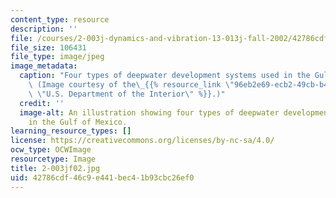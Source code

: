 ```yaml
---
content_type: resource
description: ''
file: /courses/2-003j-dynamics-and-vibration-13-013j-fall-2002/42786cdf46c9e441bec41b93cbc26ef0_2-003jf02.jpg
file_size: 106431
file_type: image/jpeg
image_metadata:
  caption: "Four types of deepwater development systems used in the Gulf of Mexico.\
    \ (Image courtesy of the\_{{% resource_link \"96eb2e69-ecb2-49cb-b446-7093987ddd13\"\
    \ \"U.S. Department of the Interior\" %}}.)"
  credit: ''
  image-alt: An illustration showing four types of deepwater development systems used
    in the Gulf of Mexico.
learning_resource_types: []
license: https://creativecommons.org/licenses/by-nc-sa/4.0/
ocw_type: OCWImage
resourcetype: Image
title: 2-003jf02.jpg
uid: 42786cdf-46c9-e441-bec4-1b93cbc26ef0
---
```

